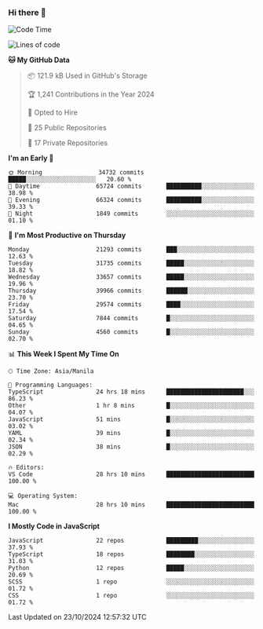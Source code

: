 ### Hi there 👋

<!--START_SECTION:waka-->
![Code Time](http://img.shields.io/badge/Code%20Time-1%2C227%20hrs%2041%20mins-blue)

![Lines of code](https://img.shields.io/badge/From%20Hello%20World%20I%27ve%20Written-67.2%20million%20lines%20of%20code-blue)

**🐱 My GitHub Data** 

> 📦 121.9 kB Used in GitHub's Storage 
 > 
> 🏆 1,241 Contributions in the Year 2024
 > 
> 💼 Opted to Hire
 > 
> 📜 25 Public Repositories 
 > 
> 🔑 17 Private Repositories 
 > 
**I'm an Early 🐤** 

```text
🌞 Morning                34732 commits       █████░░░░░░░░░░░░░░░░░░░░   20.60 % 
🌆 Daytime                65724 commits       ██████████░░░░░░░░░░░░░░░   38.98 % 
🌃 Evening                66324 commits       ██████████░░░░░░░░░░░░░░░   39.33 % 
🌙 Night                  1849 commits        ░░░░░░░░░░░░░░░░░░░░░░░░░   01.10 % 
```
📅 **I'm Most Productive on Thursday** 

```text
Monday                   21293 commits       ███░░░░░░░░░░░░░░░░░░░░░░   12.63 % 
Tuesday                  31735 commits       █████░░░░░░░░░░░░░░░░░░░░   18.82 % 
Wednesday                33657 commits       █████░░░░░░░░░░░░░░░░░░░░   19.96 % 
Thursday                 39966 commits       ██████░░░░░░░░░░░░░░░░░░░   23.70 % 
Friday                   29574 commits       ████░░░░░░░░░░░░░░░░░░░░░   17.54 % 
Saturday                 7844 commits        █░░░░░░░░░░░░░░░░░░░░░░░░   04.65 % 
Sunday                   4560 commits        █░░░░░░░░░░░░░░░░░░░░░░░░   02.70 % 
```


📊 **This Week I Spent My Time On** 

```text
🕑︎ Time Zone: Asia/Manila

💬 Programming Languages: 
TypeScript               24 hrs 18 mins      ██████████████████████░░░   86.23 % 
Other                    1 hr 8 mins         █░░░░░░░░░░░░░░░░░░░░░░░░   04.07 % 
JavaScript               51 mins             █░░░░░░░░░░░░░░░░░░░░░░░░   03.02 % 
YAML                     39 mins             █░░░░░░░░░░░░░░░░░░░░░░░░   02.34 % 
JSON                     38 mins             █░░░░░░░░░░░░░░░░░░░░░░░░   02.29 % 

🔥 Editors: 
VS Code                  28 hrs 10 mins      █████████████████████████   100.00 % 

💻 Operating System: 
Mac                      28 hrs 10 mins      █████████████████████████   100.00 % 
```

**I Mostly Code in JavaScript** 

```text
JavaScript               22 repos            █████████░░░░░░░░░░░░░░░░   37.93 % 
TypeScript               18 repos            ████████░░░░░░░░░░░░░░░░░   31.03 % 
Python                   12 repos            █████░░░░░░░░░░░░░░░░░░░░   20.69 % 
SCSS                     1 repo              ░░░░░░░░░░░░░░░░░░░░░░░░░   01.72 % 
CSS                      1 repo              ░░░░░░░░░░░░░░░░░░░░░░░░░   01.72 % 
```




 Last Updated on 23/10/2024 12:57:32 UTC
<!--END_SECTION:waka-->
